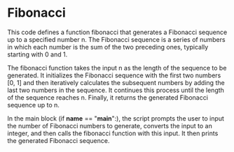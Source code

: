 # Fibonacci
This code defines a function fibonacci that generates a Fibonacci sequence up to a specified number n. The Fibonacci sequence is a series of numbers in which each number is the sum of the two preceding ones, typically starting with 0 and 1.

The fibonacci function takes the input n as the length of the sequence to be generated. It initializes the Fibonacci sequence with the first two numbers [0, 1] and then iteratively calculates the subsequent numbers by adding the last two numbers in the sequence. It continues this process until the length of the sequence reaches n. Finally, it returns the generated Fibonacci sequence up to n.

In the main block (if __name__ == "__main__":), the script prompts the user to input the number of Fibonacci numbers to generate, converts the input to an integer, and then calls the fibonacci function with this input. It then prints the generated Fibonacci sequence.
